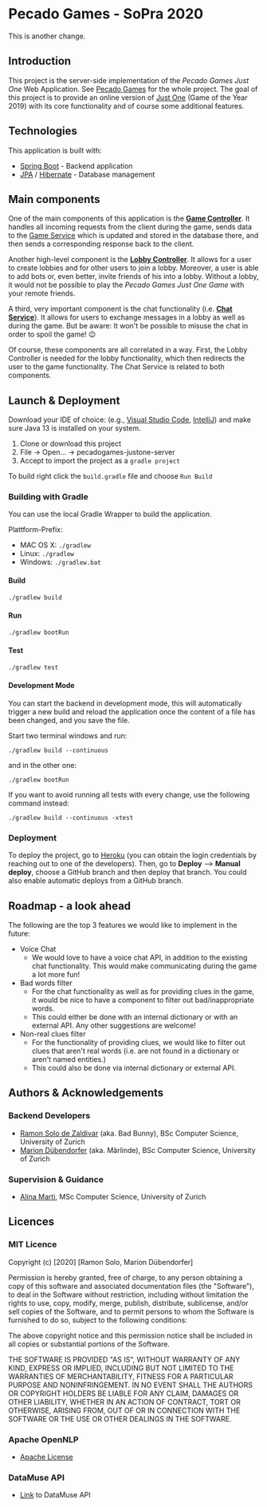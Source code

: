 # Pecado Games - SoPra 2020

This is another change.

## Introduction
This project is the server-side implementation of the *Pecado Games Just One* Web Application. See [Pecado Games](https://github.com/PecadoGames) for the whole project.
The goal of this project is to provide an online version of [Just One](https://justone-the-game.com) (Game of the Year 2019) with its core functionality and of course some additional features.

## Technologies
This application is built with:
  - [Spring Boot](https://spring.io/projects/spring-boot) - Backend application
  - [JPA](https://www.oracle.com/java/technologies/persistence-jsp.html) / [Hibernate](https://hibernate.org) - Database management
  
## Main components
One of the main components of this application is the [**Game Controller**](https://github.com/PecadoGames/pecadogames-justone-server/blob/master/src/main/java/ch/uzh/ifi/seal/soprafs20/controller/GameController.java).
It handles all incoming requests from the client during the game, sends data to the [Game Service](https://github.com/PecadoGames/pecadogames-justone-server/blob/master/src/main/java/ch/uzh/ifi/seal/soprafs20/service/GameService.java)
which is updated and stored in the database there, and then sends a corresponding response back to the client.

Another high-level component is the [**Lobby Controller**](https://github.com/PecadoGames/pecadogames-justone-server/blob/master/src/main/java/ch/uzh/ifi/seal/soprafs20/controller/LobbyController.java).
It allows for a user to create lobbies and for other users to join a lobby. Moreover, a user is able to add bots or, even better, invite friends of his into a lobby. Without a lobby, it would not be possible to play the *Pecado Games Just One Game*
with your remote friends.

A third, very important component is the chat functionality (i.e. [**Chat Service**](https://github.com/PecadoGames/pecadogames-justone-server/blob/master/src/main/java/ch/uzh/ifi/seal/soprafs20/service/ChatService.java)).
It allows for users to exchange messages in a lobby as well as during the game. But be aware: It won't be possible to misuse the chat in order to spoil the game! :wink:

Of course, these components are all correlated in a way. First, the Lobby Controller is needed for the lobby functionality, which then redirects the user to the game functionality. The Chat Service is related to both components.

## Launch & Deployment
Download your IDE of choice: (e.g., [Visual Studio Code](https://code.visualstudio.com), [IntelliJ](https://www.jetbrains.com/idea/download/)) and make sure Java 13 is installed on your system.

1. Clone or download this project
2. File -> Open... -> pecadogames-justone-server
2. Accept to import the project as a `gradle project`

To build right click the `build.gradle` file and choose `Run Build`

### Building with Gradle

You can use the local Gradle Wrapper to build the application.

Plattform-Prefix:

-   MAC OS X: `./gradlew`
-   Linux: `./gradlew`
-   Windows: `./gradlew.bat`

#### Build

```bash
./gradlew build
```

#### Run

```bash
./gradlew bootRun
```

#### Test

```bash
./gradlew test
```

#### Development Mode

You can start the backend in development mode, this will automatically trigger a new build and reload the application
once the content of a file has been changed, and you save the file.

Start two terminal windows and run:

`./gradlew build --continuous`

and in the other one:

`./gradlew bootRun`

If you want to avoid running all tests with every change, use the following command instead:

`./gradlew build --continuous -xtest`

### Deployment
To deploy the project, go to [Heroku](https://dashboard.heroku.com/apps/sopra-fs20-group-04-server) (you can obtain the login credentials by reaching out to one of the developers).
Then, go to **Deploy** --> **Manual deploy**, choose a GitHub branch and then deploy that branch. You could also enable automatic deploys from a GitHub branch.

## Roadmap - a look ahead
The following are the top 3 features we would like to implement in the future:
* Voice Chat
  * We would love to have a voice chat API, in addition to the existing chat functionality. This would make communicating
  during the game a lot more fun!
* Bad words filter
  * For the chat functionality as well as for providing clues in the game, it would be nice to
    have a component to filter out bad/inappropriate words.
  * This could either be done with an internal dictionary or with an external API. Any other suggestions are welcome!
* Non-real clues filter
  * For the functionality of providing clues, we would like to filter out clues that aren't real words
  (i.e. are not found in a dictionary or aren't named entities.)
  * This could also be done via internal dictionary or external API.

## Authors & Acknowledgements
### Backend Developers
 - [Ramon Solo de Zaldivar](https://github.com/solodezaldivar) (aka. Bad Bunny), BSc Computer Science, University of Zurich
 - [Marion Dübendorfer](https://github.com/tsunama) (aka. Märlinde), BSc Computer Science, University of Zurich
 
### Supervision & Guidance
- [Alina Marti](https://github.com/AlinaMarti), MSc Computer Science, University of Zurich

## Licences
### MIT Licence
Copyright (c) [2020] [Ramon Solo, Marion Dübendorfer]

Permission is hereby granted, free of charge, to any person obtaining a copy
of this software and associated documentation files (the "Software"), to deal
in the Software without restriction, including without limitation the rights
to use, copy, modify, merge, publish, distribute, sublicense, and/or sell
copies of the Software, and to permit persons to whom the Software is
furnished to do so, subject to the following conditions:

The above copyright notice and this permission notice shall be included in all
copies or substantial portions of the Software.

THE SOFTWARE IS PROVIDED "AS IS", WITHOUT WARRANTY OF ANY KIND, EXPRESS OR
IMPLIED, INCLUDING BUT NOT LIMITED TO THE WARRANTIES OF MERCHANTABILITY,
FITNESS FOR A PARTICULAR PURPOSE AND NONINFRINGEMENT. IN NO EVENT SHALL THE
AUTHORS OR COPYRIGHT HOLDERS BE LIABLE FOR ANY CLAIM, DAMAGES OR OTHER
LIABILITY, WHETHER IN AN ACTION OF CONTRACT, TORT OR OTHERWISE, ARISING FROM,
OUT OF OR IN CONNECTION WITH THE SOFTWARE OR THE USE OR OTHER DEALINGS IN THE
SOFTWARE.

### Apache OpenNLP
- [Apache License](https://github.com/PecadoGames/pecadogames-justone-server/blob/master/LICENSE)

### DataMuse API
- [Link](http://www.datamuse.com/api/) to DataMuse API
